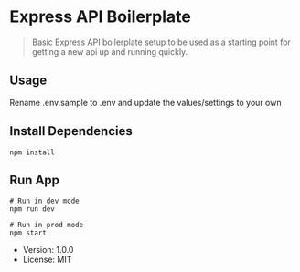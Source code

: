 # Express API Boilerplate

> Basic Express API boilerplate setup to be used as a starting point for getting a new api up and running quickly.

## Usage

Rename .env.sample to .env and update the values/settings to your own

## Install Dependencies

```
npm install
```

## Run App

```
# Run in dev mode
npm run dev

# Run in prod mode
npm start
```

- Version: 1.0.0
- License: MIT